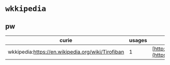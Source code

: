 # `wkkipedia`
## pw
| curie                                             |   usages | nodes                                                                                                         |
|---------------------------------------------------|----------|---------------------------------------------------------------------------------------------------------------|
| wkkipedia:https://en.wikipedia.org/wiki/Tirofiban |        1 | [http://purl.obolibrary.org/obo/PW:0001743](https://bioregistry.io/http://purl.obolibrary.org/obo/PW:0001743) |
